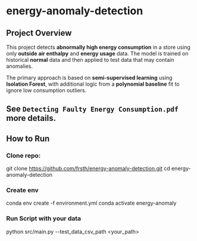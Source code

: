 # energy-anomaly-detection


##  Project Overview

This project detects **abnormally high energy consumption** in a store using only **outside air enthalpy** and **energy usage** data. The model is trained on historical **normal** data and then applied to test data that may contain anomalies. 

The primary approach is based on **semi-supervised learning** using **Isolation Forest**, with additional logic from a **polynomial baseline** fit to ignore low consumption outliers.

See `Detecting Faulty Energy Consumption.pdf` more details.
---

## How to Run

### Clone repo:
git clone https://github.com/frsth/energy-anomaly-detection.git
cd energy-anomaly-detection


### Create env
conda env create -f environment.yml
conda activate energy-anomaly

### Run Script with your data
python src/main.py --test_data_csv_path <your_path>
